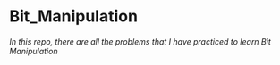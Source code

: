 # Bit_Manipulation

<h6>In this repo, there are all the problems that I have practiced to learn Bit Manipulation</h6>
